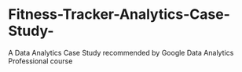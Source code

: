 # Fitness-Tracker-Analytics-Case-Study-
A Data Analytics Case Study recommended by Google Data Analytics Professional course
